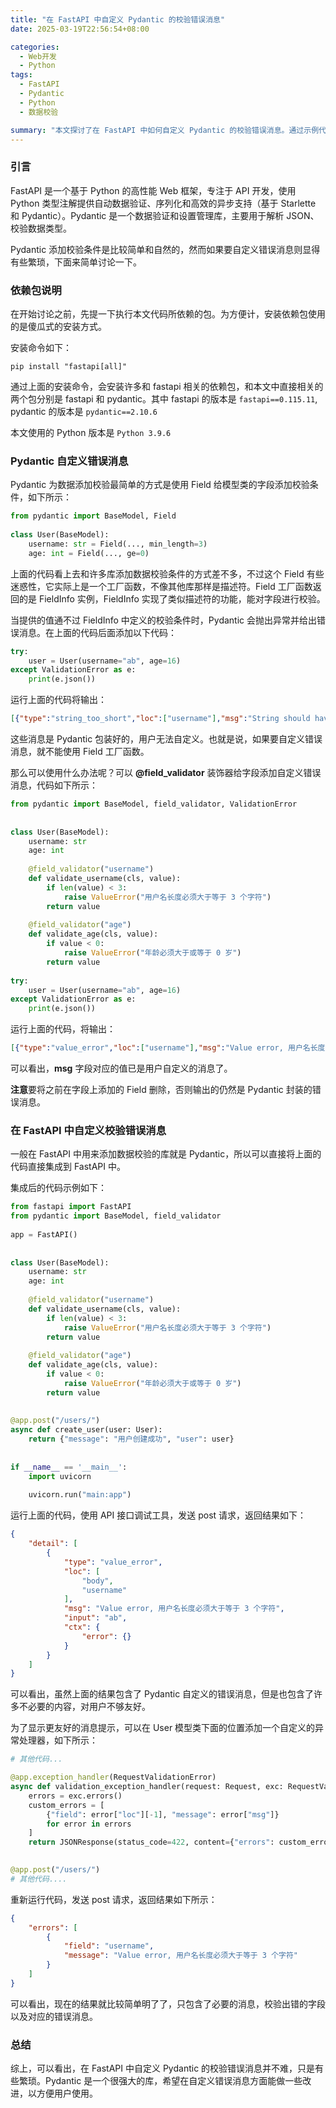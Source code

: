 ```yaml
---
title: "在 FastAPI 中自定义 Pydantic 的校验错误消息"
date: 2025-03-19T22:56:54+08:00

categories:
  - Web开发
  - Python
tags:
  - FastAPI
  - Pydantic
  - Python
  - 数据校验

summary: "本文探讨了在 FastAPI 中如何自定义 Pydantic 的校验错误消息。通过示例代码，展示了使用 @field_validator 装饰器自定义错误消息的方法，并介绍了如何通过自定义异常处理器来优化错误消息的显示，使其对用户更加友好。"
---
```

### 引言

FastAPI 是一个基于 Python 的高性能 Web 框架，专注于 API 开发，使用 Python 类型注解提供自动数据验证、序列化和高效的异步支持（基于 Starlette 和 Pydantic）。Pydantic 是一个数据验证和设置管理库，主要用于解析 JSON、校验数据类型。

Pydantic 添加校验条件是比较简单和自然的，然而如果要自定义错误消息则显得有些繁琐，下面来简单讨论一下。

### 依赖包说明

在开始讨论之前，先提一下执行本文代码所依赖的包。为方便计，安装依赖包使用的是傻瓜式的安装方式。

安装命令如下：

```
pip install "fastapi[all]"
```

通过上面的安装命令，会安装许多和 fastapi 相关的依赖包，和本文中直接相关的两个包分别是 fastapi 和 pydantic。其中 fastapi 的版本是 `fastapi==0.115.11`, pydantic 的版本是 `pydantic==2.10.6`

本文使用的 Python 版本是 `Python 3.9.6`

### Pydantic 自定义错误消息

Pydantic 为数据添加校验最简单的方式是使用 Field 给模型类的字段添加校验条件，如下所示：

```python
from pydantic import BaseModel, Field  
  
class User(BaseModel):  
    username: str = Field(..., min_length=3)  
    age: int = Field(..., ge=0)
```

上面的代码看上去和许多库添加数据校验条件的方式差不多，不过这个 Field 有些迷惑性，它实际上是一个工厂函数，不像其他库那样是描述符。Field 工厂函数返回的是 FieldInfo 实例，FieldInfo 实现了类似描述符的功能，能对字段进行校验。

当提供的值通不过 FieldInfo 中定义的校验条件时，Pydantic 会抛出异常并给出错误消息。在上面的代码后面添加以下代码：

```python
try:  
    user = User(username="ab", age=16)  
except ValidationError as e:  
    print(e.json())
```

运行上面的代码将输出：

```json
[{"type":"string_too_short","loc":["username"],"msg":"String should have at least 3 characters","input":"ab","ctx":{"min_length":3},"url":"https://errors.pydantic.dev/2.10/v/string_too_short"}]
```

这些消息是 Pydantic 包装好的，用户无法自定义。也就是说，如果要自定义错误消息，就不能使用 Field 工厂函数。

那么可以使用什么办法呢？可以 **@field_validator** 装饰器给字段添加自定义错误消息，代码如下所示：

```python
from pydantic import BaseModel, field_validator, ValidationError  
  
  
class User(BaseModel):  
    username: str  
    age: int  
  
    @field_validator("username")  
    def validate_username(cls, value):  
        if len(value) < 3:  
            raise ValueError("用户名长度必须大于等于 3 个字符")  
        return value  
  
    @field_validator("age")  
    def validate_age(cls, value):  
        if value < 0:  
            raise ValueError("年龄必须大于或等于 0 岁")  
        return value  
  
try:  
    user = User(username="ab", age=16)  
except ValidationError as e:  
    print(e.json())
```

运行上面的代码，将输出：

```json
[{"type":"value_error","loc":["username"],"msg":"Value error, 用户名长度必须大于等于 3 个字符","input":"ab","ctx":{"error":"用户名长度必须大于等于 3 个字符"},"url":"https://errors.pydantic.dev/2.10/v/value_error"}]
```

可以看出，**msg** 字段对应的值已是用户自定义的消息了。

**注意**要将之前在字段上添加的 Field 删除，否则输出的仍然是 Pydantic 封装的错误消息。

### 在 FastAPI 中自定义校验错误消息

一般在 FastAPI 中用来添加数据校验的库就是 Pydantic，所以可以直接将上面的代码直接集成到 FastAPI 中。

集成后的代码示例如下：

```python
from fastapi import FastAPI  
from pydantic import BaseModel, field_validator  
  
app = FastAPI()  
  
  
class User(BaseModel):  
    username: str  
    age: int  
  
    @field_validator("username")  
    def validate_username(cls, value):  
        if len(value) < 3:  
            raise ValueError("用户名长度必须大于等于 3 个字符")  
        return value  
  
    @field_validator("age")  
    def validate_age(cls, value):  
        if value < 0:  
            raise ValueError("年龄必须大于或等于 0 岁")  
        return value  
  
  
@app.post("/users/")  
async def create_user(user: User):  
    return {"message": "用户创建成功", "user": user}  
  
  
if __name__ == '__main__':  
    import uvicorn  
  
    uvicorn.run("main:app")
```

运行上面的代码，使用 API 接口调试工具，发送 post 请求，返回结果如下：

```json
{
    "detail": [
        {
            "type": "value_error",
            "loc": [
                "body",
                "username"
            ],
            "msg": "Value error, 用户名长度必须大于等于 3 个字符",
            "input": "ab",
            "ctx": {
                "error": {}
            }
        }
    ]
}
```

可以看出，虽然上面的结果包含了 Pydantic 自定义的错误消息，但是也包含了许多不必要的内容，对用户不够友好。

为了显示更友好的消息提示，可以在 User 模型类下面的位置添加一个自定义的异常处理器，如下所示：

```python
# 其他代码...

@app.exception_handler(RequestValidationError)  
async def validation_exception_handler(request: Request, exc: RequestValidationError):  
    errors = exc.errors()  
    custom_errors = [  
        {"field": error["loc"][-1], "message": error["msg"]}  
        for error in errors  
    ]  
    return JSONResponse(status_code=422, content={"errors": custom_errors})

  
@app.post("/users/")
# 其他代码....
```

重新运行代码，发送 post 请求，返回结果如下所示：

```json
{
    "errors": [
        {
            "field": "username",
            "message": "Value error, 用户名长度必须大于等于 3 个字符"
        }
    ]
}
```

可以看出，现在的结果就比较简单明了了，只包含了必要的消息，校验出错的字段以及对应的错误消息。

### 总结

综上，可以看出，在 FastAPI 中自定义 Pydantic 的校验错误消息并不难，只是有些繁琐。Pydantic 是一个很强大的库，希望在自定义错误消息方面能做一些改进，以方便用户使用。